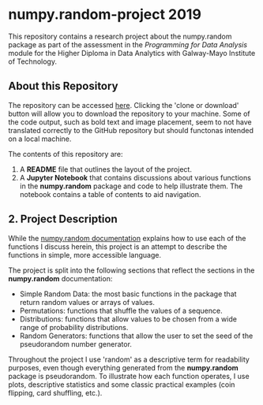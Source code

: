 # numpy.random-project 2019

This repository contains a research project about the numpy.random package as part of the assessment in the *Programming for Data Analysis* module for the Higher Diploma in Data Analytics with Galway-Mayo Institute of Technology.


## About this Repository

The repository can be accessed [here](https://github.com/jennifer-ryan/numpy.random-project). Clicking the 'clone or download' button will allow you to download the repository to your machine. Some of the code output, such as bold text and image placement, seem to not have translated correctly to the GitHub repository but should functonas intended on a local machine. 

The contents of this repository are:

1. A **README** file that outlines the layout of the project.
2. A **Jupyter Notebook** that contains discussions about various functions in the **numpy.random** package and code to help illustrate them. The notebook contains a table of contents to aid navigation.


## 2. Project Description

While the [numpy.random documentation](https://docs.scipy.org/doc/numpy-1.16.0/reference/routines.random.html#) explains how to use each of the functions I discuss herein, this project is an attempt to describe the functions in simple, more accessible language. 

The project is split into the following sections that reflect the sections in the **numpy.random** documentation:

- Simple Random Data: the most basic functions in the package that return random values or arrays of values. 
- Permutations: functions that shuffle the values of a sequence.
- Distributions: functions that allow values to be chosen from a wide range of probability distributions.
- Random Generators: functions that allow the user to set the seed of the pseudorandom number generator.

Throughout the project I use 'random' as a descriptive term for readability purposes, even though everything generated from the **numpy.random** package is pseudorandom. To illustrate how each function operates, I use plots, descriptive statistics and some classic practical examples (coin flipping, card shuffling, etc.).